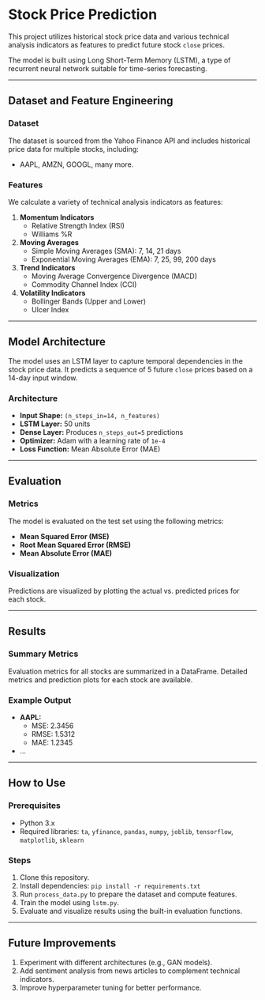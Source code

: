 # Stock Price Prediction

This project utilizes historical stock price data and various technical analysis indicators as features to predict future stock `close` prices. 

The model is built using Long Short-Term Memory (LSTM), a type of recurrent neural network suitable for time-series forecasting.

---

## Dataset and Feature Engineering

### Dataset
The dataset is sourced from the Yahoo Finance API and includes historical price data for multiple stocks, including:
- AAPL, AMZN, GOOGL, many more.

### Features
We calculate a variety of technical analysis indicators as features:
1. **Momentum Indicators**
   - Relative Strength Index (RSI)
   - Williams %R
2. **Moving Averages**
   - Simple Moving Averages (SMA): 7, 14, 21 days
   - Exponential Moving Averages (EMA): 7, 25, 99, 200 days
3. **Trend Indicators**
   - Moving Average Convergence Divergence (MACD)
   - Commodity Channel Index (CCI)
4. **Volatility Indicators**
   - Bollinger Bands (Upper and Lower)
   - Ulcer Index

---

## Model Architecture

The model uses an LSTM layer to capture temporal dependencies in the stock price data. It predicts a sequence of 5 future `close` prices based on a 14-day input window. 

### Architecture
- **Input Shape:** `(n_steps_in=14, n_features)`
- **LSTM Layer:** 50 units
- **Dense Layer:** Produces `n_steps_out=5` predictions
- **Optimizer:** Adam with a learning rate of `1e-4`
- **Loss Function:** Mean Absolute Error (MAE)

---

## Evaluation

### Metrics
The model is evaluated on the test set using the following metrics:
- **Mean Squared Error (MSE)**
- **Root Mean Squared Error (RMSE)**
- **Mean Absolute Error (MAE)**

### Visualization
Predictions are visualized by plotting the actual vs. predicted prices for each stock.

---

## Results

### Summary Metrics
Evaluation metrics for all stocks are summarized in a DataFrame. Detailed metrics and prediction plots for each stock are available.

### Example Output
- **AAPL:**
  - MSE: 2.3456
  - RMSE: 1.5312
  - MAE: 1.2345
- ...

---

## How to Use

### Prerequisites
- Python 3.x
- Required libraries: `ta`, `yfinance`, `pandas`, `numpy`, `joblib`, `tensorflow`, `matplotlib`, `sklearn`

### Steps
1. Clone this repository.
2. Install dependencies: `pip install -r requirements.txt`
3. Run `process_data.py` to prepare the dataset and compute features.
4. Train the model using `lstm.py`.
5. Evaluate and visualize results using the built-in evaluation functions.

---

## Future Improvements
1. Experiment with different architectures (e.g., GAN models).
2. Add sentiment analysis from news articles to complement technical indicators.
3. Improve hyperparameter tuning for better performance.
